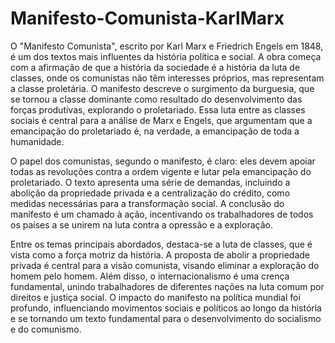 # Manifesto-Comunista-KarlMarx

O "Manifesto Comunista", escrito por Karl Marx e Friedrich Engels em 1848, é um dos textos mais influentes da história política e social. A obra começa com a afirmação de que a história da sociedade é a história da luta de classes, onde os comunistas não têm interesses próprios, mas representam a classe proletária. O manifesto descreve o surgimento da burguesia, que se tornou a classe dominante como resultado do desenvolvimento das forças produtivas, explorando o proletariado. Essa luta entre as classes sociais é central para a análise de Marx e Engels, que argumentam que a emancipação do proletariado é, na verdade, a emancipação de toda a humanidade.

O papel dos comunistas, segundo o manifesto, é claro: eles devem apoiar todas as revoluções contra a ordem vigente e lutar pela emancipação do proletariado. O texto apresenta uma série de demandas, incluindo a abolição da propriedade privada e a centralização do crédito, como medidas necessárias para a transformação social. A conclusão do manifesto é um chamado à ação, incentivando os trabalhadores de todos os países a se unirem na luta contra a opressão e a exploração.

Entre os temas principais abordados, destaca-se a luta de classes, que é vista como a força motriz da história. A proposta de abolir a propriedade privada é central para a visão comunista, visando eliminar a exploração do homem pelo homem. Além disso, o internacionalismo é uma crença fundamental, unindo trabalhadores de diferentes nações na luta comum por direitos e justiça social. O impacto do manifesto na política mundial foi profundo, influenciando movimentos sociais e políticos ao longo da história e se tornando um texto fundamental para o desenvolvimento do socialismo e do comunismo.
